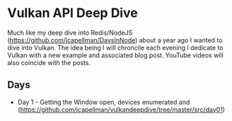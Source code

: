 # Vulkan API Deep Dive

Much like my deep dive into Redis/NodeJS (https://github.com/jcapellman/DaysInNode) about a year ago I wanted to dive into Vulkan.  The idea being I will chroncile each evening I dedicate to Vulkan with a new example and associated blog post. YouTube videos will also coincide with the posts.

## Days

* Day 1 - Getting the Window open, devices enumerated and  (https://github.com/jcapellman/vulkandeepdive/tree/master/src/day01)

